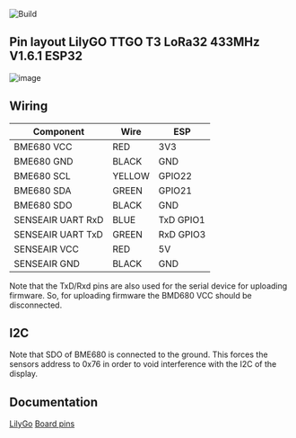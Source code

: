 ![Build](https://github.com/KlausMu/esp32-co2monitor/actions/workflows/build-platformio.yml/badge.svg)

## Pin layout LilyGO TTGO T3 LoRa32 433MHz V1.6.1 ESP32

![image](https://github.com/umbm/TTGO-LoRa32-V2.1-T3_V1.6/blob/master/T3_1.6.jpg)

## Wiring

Component | Wire   | ESP
----------- |--------| --------------
BME680 VCC | RED    | 3V3
BME680 GND | BLACK  | GND
BME680 SCL | YELLOW | GPIO22
BME680 SDA |  GREEN | GPIO21
BME680 SDO | BLACK | GND
SENSEAIR UART RxD | BLUE | TxD GPIO1 
SENSEAIR UART TxD | GREEN | RxD GPIO3
SENSEAIR VCC | RED | 5V
SENSEAIR GND | BLACK | GND

Note that the TxD/Rxd pins are also used for the serial device for uploading firmware. 
So, for uploading firmware the BMD680 VCC should be disconnected.

## I2C

Note that SDO of BME680 is connected to the ground. This forces the sensors address to 0x76 in order to void interference with the I2C of the display.

## Documentation

[LilyGo](https://lilygo.cc/products/lora3)
[Board pins](https://github.com/Xinyuan-LilyGo/TTGO-LoRa-Series)
